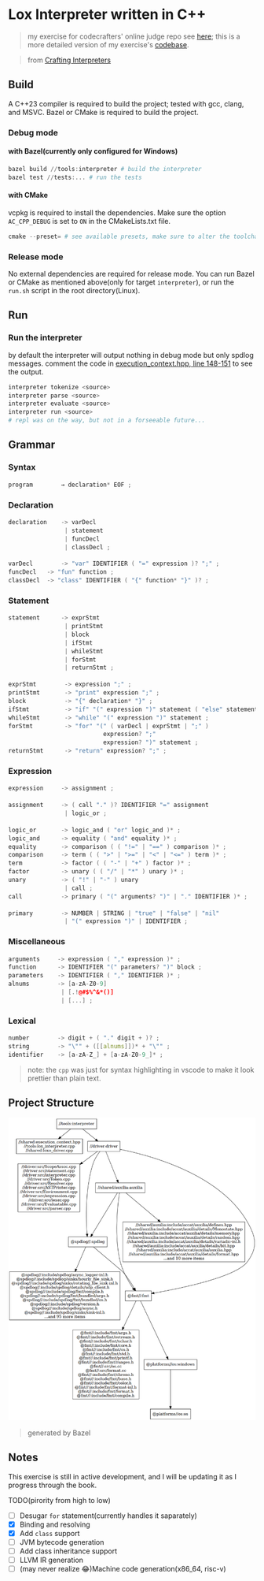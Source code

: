 # Lox Interpreter written in C++

> my exercise for codecrafters' online judge repo see [here](https://github.com/LiAuTraver/codecrafters-interpreter-cpp); this is a more detailed version of my exercise's [codebase](https://github.com/LiAuTraver/loxo).

> from [Crafting Interpreters](http://www.craftinginterpreters.com/appendix-i.html)

## Build

A C++23 compiler is required to build the project; tested with gcc, clang, and MSVC. Bazel or CMake is required to build the project.

### Debug mode

#### with Bazel(currently only configured for Windows)
```powershell
bazel build //tools:interpreter # build the interpreter
bazel test //tests:... # run the tests
```

#### with CMake
vcpkg is required to install the dependencies.
Make sure the option `AC_CPP_DEBUG` is set to `ON` in the CMakeLists.txt file.
```powershell
cmake --preset= # see available presets, make sure to alter the toolchain file
```

### Release mode
No external dependencies are required for release mode. 
You can run Bazel or CMake as mentioned above(only for target `interpreter`),
or run the `run.sh` script in the root directory(Linux).

## Run

### Run the interpreter
by default the interpreter will output nothing in debug mode but only spdlog messages. comment the code in [execution_context.hpp, line 148-151](shared/execution_context.hpp) to see the output.
```powershell
interpreter tokenize <source>
interpreter parse <source>
interpreter evaluate <source>
interpreter run <source>
# repl was on the way, but not in a forseeable future...
```

## Grammar

### Syntax
```cpp
program        → declaration* EOF ;
```

### Declaration
```cpp
declaration    -> varDecl
                | statement
                | funcDecl 
                | classDecl ;

varDecl        -> "var" IDENTIFIER ( "=" expression )? ";" ;
funcDecl   -> "fun" function ;
classDecl  -> "class" IDENTIFIER ( "{" function* "}" )? ;  
```

### Statement
```cpp
statement      -> exprStmt
                | printStmt
                | block
                | ifStmt
                | whileStmt
                | forStmt
                | returnStmt ;

exprStmt        -> expression ";" ;
printStmt       -> "print" expression ";" ;
block           -> "{" declaration* "}" ;
ifStmt          -> "if" "(" expression ")" statement ( "else" statement )? ;
whileStmt       -> "while" "(" expression ")" statement ;
forStmt         -> "for" "(" ( varDecl | exprStmt | ";" )
                           expression? ";"
                           expression? ")" statement ;
returnStmt      -> "return" expression? ";" ;
```

### Expression
```cpp
expression     -> assignment ;

assignment     -> ( call "." )? IDENTIFIER "=" assignment
                | logic_or ;

logic_or       -> logic_and ( "or" logic_and )* ;
logic_and      -> equality ( "and" equality )* ; 
equality       -> comparison ( ( "!=" | "==" ) comparison )* ;
comparison     -> term ( ( ">" | ">=" | "<" | "<=" ) term )* ;
term           -> factor ( ( "-" | "+" ) factor )* ;
factor         -> unary ( ( "/" | "*" ) unary )* ;
unary          -> ( "!" | "-" ) unary
                | call ;
call           -> primary ( "(" arguments? ")" | "." IDENTIFIER )* ;

primary        -> NUMBER | STRING | "true" | "false" | "nil"
                | "(" expression ")" | IDENTIFIER ;
```

### Miscellaneous
```cpp
arguments     -> expression ( "," expression )* ;
function      -> IDENTIFIER "(" parameters? ")" block ;
parameters    -> IDENTIFIER ( "," IDENTIFIER )* ;
alnums        -> [a-zA-Z0-9] 
               | [.!@#$%^&*()] 
               | [...] ;
```

### Lexical
```cpp
number        -> digit + ( "." digit + )? ;
string        -> "\"" + ([[alnums]])* + "\"" ;
identifier    -> [a-zA-Z_] + [a-zA-Z0-9_]* ;
```
> note: the `cpp` was just for syntax highlighting in vscode to make it look prettier than plain text.

## Project Structure
![dependencies for interpreter](image/interpreter.png)
> generated by Bazel
## Notes
This exercise is still in active development, and I will be updating it as I progress through the book.

TODO(pirority from high to low)
- [ ] Desugar `for` statement(currently handles it saparately)
- [x] Binding and resolving
- [x] Add `class` support
- [ ] JVM bytecode generation
- [ ] Add class inheritance support
- [ ] LLVM IR generation
- [ ] (may never realize 😂)Machine code generation(x86_64, risc-v)

